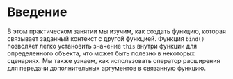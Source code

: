 # Введение

В этом практическом занятии мы изучим, как создать функцию, которая связывает заданный контекст с другой функцией. Функция `bind()` позволяет легко установить значение `this` внутри функции для определенного объекта, что может быть полезно в некоторых сценариях. Мы также узнаем, как использовать оператор расширения для передачи дополнительных аргументов в связанную функцию.

